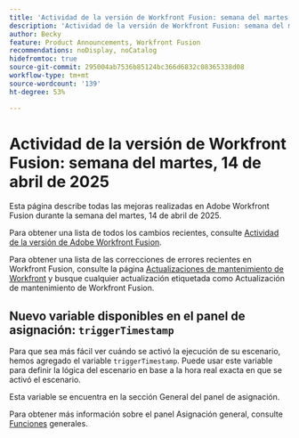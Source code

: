 ```yaml
---
title: 'Actividad de la versión de Workfront Fusion: semana del martes, 14 de abril de 2025'
description: 'Actividad de la versión de Workfront Fusion: semana del martes, 14 de abril de 2025'
author: Becky
feature: Product Announcements, Workfront Fusion
recommendations: noDisplay, noCatalog
hidefromtoc: true
source-git-commit: 295004ab7536b85124bc366d6832c08365338d08
workflow-type: tm+mt
source-wordcount: '139'
ht-degree: 53%

---
```


# Actividad de la versión de Workfront Fusion: semana del martes, 14 de abril de 2025

Esta página describe todas las mejoras realizadas en Adobe Workfront Fusion durante la semana del martes, 14 de abril de 2025.

Para obtener una lista de todos los cambios recientes, consulte [Actividad de la versión de Adobe Workfront Fusion](/help/workfront-fusion/fusion-product-releases/fusion-release-activity.md).

Para obtener una lista de las correcciones de errores recientes en Workfront Fusion, consulte la página [Actualizaciones de mantenimiento de Workfront](https://experienceleague.adobe.com/en/docs/workfront-known-issues/releases/current-updates) y busque cualquier actualización etiquetada como Actualización de mantenimiento de Workfront Fusion.

## Nuevo variable disponibles en el panel de asignación: `triggerTimestamp`

Para que sea más fácil ver cuándo se activó la ejecución de su escenario, hemos agregado el variable `triggerTimestamp`. Puede usar este variable para definir la lógica del escenario en base a la hora real exacta en que se activó el escenario.

Esta variable se encuentra en la sección General del panel de asignación.

Para obtener más información sobre el panel Asignación general, consulte [Funciones](/help/workfront-fusion/references/mapping-panel/functions/general-functions.md) generales.

